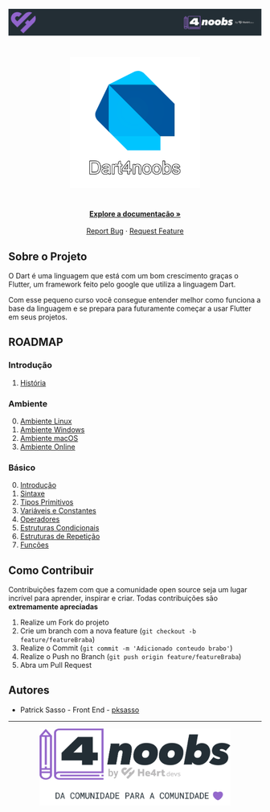 <!-- Logo 4noobs -->

<p align="center">
  <a href="https://github.com/he4rt/4noobs" target="_blank">
    <img src="/4noobsAssets/header_4noobs.svg">
  </a>
</p>

<!-- Title -->

<p align="center">
  <h1 align="center"><img src="/4noobsAssets/dart4noobs.png" alt="Imagem da linguagem" width="260"></h1>
  
  <p align="center">
    <br />
    <a href="#ROADMAP"><strong>Explore a documentação »</strong></a>
    <br />
    <br />
    <a href="link-para-abrir-issue">Report Bug</a>
    ·
    <a href="link-para-abrir-issue">Request Feature</a>
  </p>
</p>
    
 <!-- ABOUT THE PROJECT -->

## Sobre o Projeto

O Dart é uma linguagem que está com um bom crescimento graças o Flutter, um framework feito pelo google que utiliza a linguagem Dart.

Com esse pequeno curso você consegue entender melhor como funciona a base da linguagem e se prepara para futuramente começar a usar Flutter em seus projetos.

<!-- ROADMAP OF PROJECT -->

## ROADMAP

### Introdução

1. [História](./4noobsDocs/00-Introducao/0-Historia.md)

### Ambiente

0. [Ambiente Linux](./4noobsDocs/01-Ambiente/0-AmbienteLinux.md)
1. [Ambiente Windows](./4noobsDocs/01-Ambiente/1-AmbienteWindows.md)
2. [Ambiente macOS](./4noobsDocs/01-Ambiente/2-AmbienteMacOS.md)
3. [Ambiente Online](./4noobsDocs/01-Ambiente/3-AmbienteOnline.md)

### Básico

0. [Introdução](./4noobsDocs/02-Basico/00-Introdução.md)
1. [Sintaxe](./4noobsDocs/02-Basico/01-Sintaxe.md)
2. [Tipos Primitivos](./4noobsDocs/02-Basico/02-TiposPrimitivos.md)
3. [Variáveis e Constantes](./4noobsDocs/02-Basico/03-VariáveisEConstantes.md)
4. [Operadores](./4noobsDocs/02-Basico/04-Operadores.md)
5. [Estruturas Condicionais](./4noobsDocs/02-Basico/05-EstruturasCondicionais.md)
6. [Estruturas de Repetição](./4noobsDocs/02-Basico/06-EstruturarDeRepetição.md)
7. [Funções](./4noobsDocs/02-Basico/07-Funções.md)

<!-- CONTRIBUTING -->

## Como Contribuir

Contribuições fazem com que a comunidade open source seja um lugar incrível para aprender, inspirar e criar. Todas contribuições
são **extremamente apreciadas**

1. Realize um Fork do projeto
2. Crie um branch com a nova feature (`git checkout -b feature/featureBraba`)
3. Realize o Commit (`git commit -m 'Adicionado conteudo brabo'`)
4. Realize o Push no Branch (`git push origin feature/featureBraba`)
5. Abra um Pull Request

## Autores

- Patrick Sasso - Front End - [pksasso](https://github.com/pksasso)

---

<p align="center">
  <a href="https://github.com/he4rt/4noobs" target="_blank">
    <img src="/4noobsAssets/footer_4noobs.svg" width="380">
  </a>
</p>

